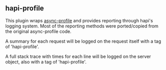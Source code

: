 ## hapi-profile

This plugin wraps [async-profile](https://github.com/Conradlrwin/async-profile) and provides reporting through hapi's logging system. Most of the reporting methods were ported/copied from the original async-profile code.

A summary for each request will be logged on the request itself with a tag of 'hapi-profile'.

A full stack trace with times for each line will be logged on the server object, also with a tag of 'hapi-profile'.
